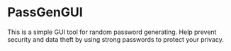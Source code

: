 # PassGenGUI
This is a simple GUI tool for random password generating. Help prevent security and data theft by using strong passwords to protect your privacy.

